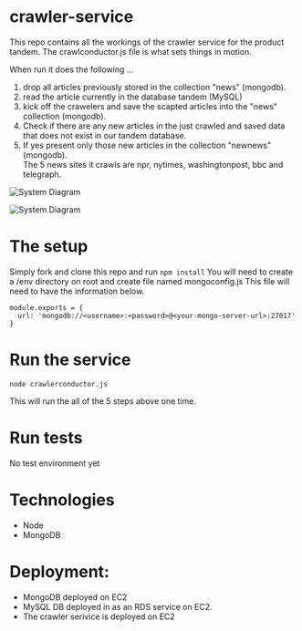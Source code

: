 # crawler-service
This repo contains all the workings of the crawler service for the product tandem.
The crawlconductor.js file is what sets things in motion.

When run it does the following ...  
1. drop all articles previously stored in the collection "news" (mongodb).  
2. read the article currently in the database tandem (MySQL)  
3. kick off the crawelers and save the scapted articles into the "news" collection (mongodb).  
4. Check if there are any new articles in the just crawled and saved data that does not exist in our tandem database.  
5. If yes present only those new articles in the collection "newnews" (mongodb).  
The 5 news sites it crawls are npr, nytimes, washingtonpost, bbc and telegraph.  

![System Diagram](https://github.com/kanimuni/crawlerservice/blob/master/pics/diagram1.jpg "High Level Diagram")

![System Diagram](https://github.com/kanimuni/crawlerservice/blob/master/pics/diagram2.jpg "High Level Diagram")


# The setup
Simply fork and clone this repo and run `npm install`
You will need to create a /env directory on root and create file named mongoconfig.js
This file will need to have the information below.

```
module.exports = {
  url: 'mongodb://<username>:<password>@<your-mongo-server-url>:27017'
}
```
# Run the service

```
node crawlerconductor.js
```
This will run the all of the 5 steps above one time.

# Run tests
No test environment yet

# Technologies
- Node
- MongoDB 

# Deployment:
- MongoDB deployed on EC2
- MySQL DB deployed in as an RDS service on EC2.
- The crawler serivice is deployed on EC2
